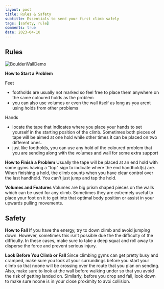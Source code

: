 ```yaml
---
layout: post
title: Rules & Safety
subtitle: Essentials to send your first climb safely
tags: [safety, rule]
comments: true
date: 2023-04-10
---
```


## Rules

![BoulderWallDemo](https://user-images.githubusercontent.com/123664793/231210748-b1975735-6a2e-4632-aa83-804901ad1c7b.jpg)

**How to Start a Problem**

Feet
* footholds are usually not marked so feel free to place them anywhere on the same coloured holds as the problem
* you can also use volumes or even the wall itself as long as you arent using holds from other problems

Hands
* locate the tape that indicates where you place your hands to set yourself in the starting position of the climb. Sometimes both pieces of tape will be aimed at one hold while other times it can be placed on two different ones.
* just like footholds, you can use any hold of the coloured problem that you are sending along with the volumes and wall for some extra support

**How to Finish a Problem**
Usually the tape will be placed at an end hold with some gyms having a "top" sign to indicate where the end handhold(s) are. When finishing a hold, the climb counts when you have clear control over the last handhold. You can't just jump and tap the hold.

**Volumes and Features**
Volumes are big prism shaped pieces on the walls which can be used for any climb. Sometimes they are extremely useful to place your foot on it to get into that optimal body position or assist in your upwards pulling movements.

## Safety

**How to Fall**
If you have the energy, try to down climb and avoid jumping down. However, sometimes this isn't possible due the the difficulty of the difficulty. In these cases, make sure to take a deep squat and roll away to disperse the force and prevent serious injury. 

**Look Before You Climb or Fall**
Since climbing gyms can get pretty busy and cramped, make sure you look at your surrundings before you start your climb so that noone will be crossing over the route that you plan on sending. Also, make sure to look at the wall before walking under so that you avoid the risk of getting landed on. Similarly, before you drop and fall, look down to make sure noone is in your close proximity to avoi collision.

